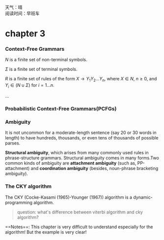 天气：晴  
阅读时间：早班车

# chapter 3

### Context-Free Grammars

$N$ is a finite set of non-terminal symbols.

$\Sigma$ is a finite set of terminal symbols.

$R$ is a finite set of rules of the form $X \to Y_1Y_2...Y_n$, where $X \in N$, $n \geq 0$, and $Y_i \in (N  \cup \Sigma)$ for $i=1...n$.

...

### Probabilistic Context-Free Grammars(PCFGs)

### Ambiguity

It is not uncommon for a moderate-length sentence (say 20 or 30 words in length) to have hundreds, thousands, or even tens of thousands of possible parses. <br>

**Structural ambiguity**, which arises from many commonly used rules in phrase-structure grammars. Structural ambiguity comes in many forms.Two common kinds of ambiguity are **attachment ambiguity** (such as, PP-attachment) and **coordination ambiguity** (besides, noun-phrase bracketing ambiguity).

### The CKY algorithm

The CKY (Cocke-Kasami (1965)-Younger (1967)) algorithm is a dynamic-programming algorithm.

> question: what's difference between viterbi algorithm and cky algorithm?





==Notes==: This chapter is very difficult to understand especially for the algorithm! But the example is very clear!















